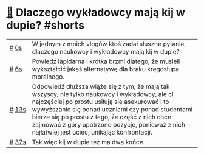 # [🔗](https://www.youtube.com/watch?v=AxVXSKNRvFI) Dlaczego wykładowcy mają kij w dupie? #shorts

<table>
    <tr id="t0">
        <td><a href="#t0">#</a>&nbsp;<a href="https://www.youtube.com/watch?v=AxVXSKNRvFI&t=0">0s</a></td>
        <td>W jednym z moich vlogów ktoś zadał słuszne pytanie, dlaczego naukowcy i wykładowcy mają kij w dupie?</td>
    </tr>
    <tr id="t6">
        <td><a href="#t6">#</a>&nbsp;<a href="https://www.youtube.com/watch?v=AxVXSKNRvFI&t=6">6s</a></td>
        <td>Powiedź lapidarna i krótka brzmi dlatego, że musieli wykształcić jakąś alternatywę dla braku kręgosłupa moralnego.</td>
    </tr>
    <tr id="t13">
        <td><a href="#t13">#</a>&nbsp;<a href="https://www.youtube.com/watch?v=AxVXSKNRvFI&t=13">13s</a></td>
        <td>Odpowiedź dłuższa wiąże się z tym, że mają tak wszyscy, nie tylko naukowcy i wykładowcy, ale ci najczęściej po prostu usiłują się asekurować i to wywyższanie się ponad uczniami czy ponad studentami bierze się po prostu z tego, że część z nich chce zajmować z góry upatrzone pozycje, ponieważ z nich najłatwiej jest uciec, unikając konfrontacji.</td>
    </tr>
    <tr id="t37">
        <td><a href="#t37">#</a>&nbsp;<a href="https://www.youtube.com/watch?v=AxVXSKNRvFI&t=37">37s</a></td>
        <td>Tak więc kij w dupie też ma dwa końce.</td>
    </tr>
</table>